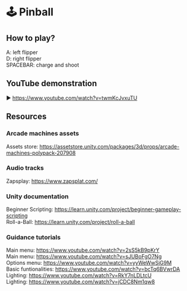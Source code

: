 # 🕹 Pinball

##  How to play?
A: left flipper <br>
D: right flipper <br>
SPACEBAR: charge and shoot

## YouTube demonstration
▶ https://www.youtube.com/watch?v=twmKcJvxuTU

## Resources
### Arcade machines assets
Assets store: https://assetstore.unity.com/packages/3d/props/arcade-machines-polypack-207908 <br>
### Audio tracks
Zapsplay: https://www.zapsplat.com/
### Unity documentation
Beginner Scripting: https://learn.unity.com/project/beginner-gameplay-scripting <br>
Roll-a-Ball: https://learn.unity.com/project/roll-a-ball <br>
### Guidance tutorials
Main menu: https://www.youtube.com/watch?v=2sS5kB9pKrY <br>
Main menu: https://www.youtube.com/watch?v=sJUBoFgO7Ng <br>
Options menu: https://www.youtube.com/watch?v=yyWeWwSjG9M <br>
Basic funtionalities: https://www.youtube.com/watch?v=bcTq6BVwrDA <br>
Lighting: https://www.youtube.com/watch?v=RkY7nLDLtcU <br>
Lighting: https://www.youtube.com/watch?v=jCDC8Nm1qw8 <br>
